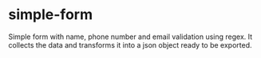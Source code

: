 # simple-form
Simple form with name, phone number and email validation using regex. It collects the data and transforms it into a json object ready to be exported.
